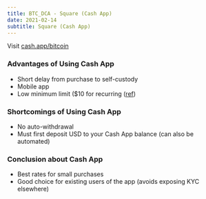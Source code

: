 ```yaml
---
title: BTC_DCA - Square (Cash App)
date: 2021-02-14
subtitle: Square (Cash App)
---
```


Visit [cash.app/bitcoin](https://cash.app/bitcoin)

### Advantages of Using Cash App
  - Short delay from purchase to self-custody
  - Mobile app
  - Low minimum limit ($10 for recurring ([ref](https://cash.app/help/us/en-us/3109-schedule-automatic-purchases))

### Shortcomings of Using Cash App
  - No auto-withdrawal
  - Must first deposit USD to your Cash App balance (can also be automated)

### Conclusion about Cash App
  - Best rates for small purchases
  - Good choice for existing users of the app (avoids exposing KYC elsewhere)
